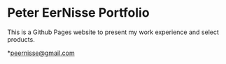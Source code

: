 # Peter EerNisse Portfolio

This is a Github Pages website to present my work experience and select products.

*peernisse@gmail.com
